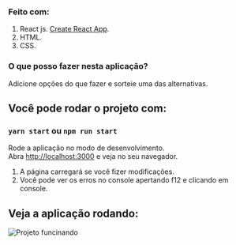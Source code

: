 ### Feito com:
1. React js. [Create React App](https://github.com/facebook/create-react-app).<br />
2. HTML.<br />
3. CSS.<br />

### O que posso fazer nesta aplicação?
Adicione opções do que fazer e sorteie uma das alternativas.

## Você pode rodar o projeto com:

### `yarn start` ou `npm run start`

Rode a aplicação no modo de desenvolvimento.<br />
Abra [http://localhost:3000](http://localhost:3000) e veja no seu navegador.

1. A página carregará se você fizer modificações.<br />
2. Você pode ver os erros no console apertando f12 e clicando em console.<br />

## Veja a aplicação rodando:
![Projeto funcinando](/indecision-app_Trim.gif)
